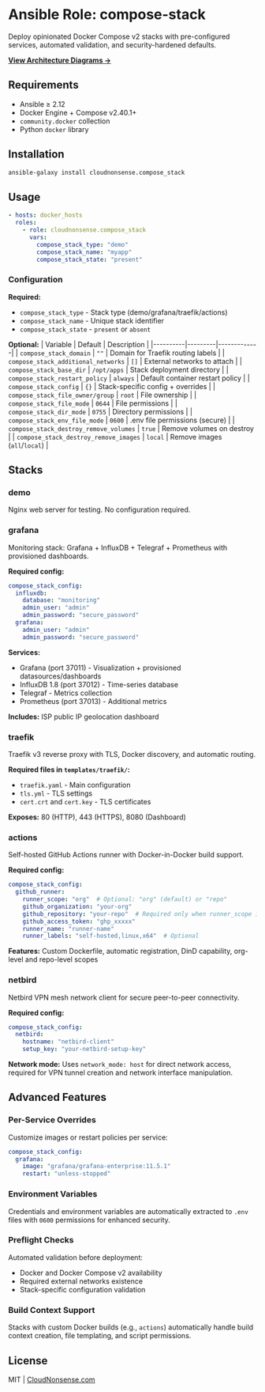 # Ansible Role: compose-stack

Deploy opinionated Docker Compose v2 stacks with pre-configured services, automated validation, and security-hardened defaults.

**[View Architecture Diagrams →](docs/architecture.md)**

## Requirements

- Ansible ≥ 2.12
- Docker Engine + Compose v2.40.1+
- `community.docker` collection
- Python `docker` library

## Installation

```bash
ansible-galaxy install cloudnonsense.compose_stack
```

## Usage

```yaml
- hosts: docker_hosts
  roles:
    - role: cloudnonsense.compose_stack
      vars:
        compose_stack_type: "demo"
        compose_stack_name: "myapp"
        compose_stack_state: "present"
```

### Configuration

**Required:**
- `compose_stack_type` - Stack type (demo/grafana/traefik/actions)
- `compose_stack_name` - Unique stack identifier
- `compose_stack_state` - `present` or `absent`

**Optional:**
| Variable | Default | Description |
|----------|---------|-------------|
| `compose_stack_domain` | `""` | Domain for Traefik routing labels |
| `compose_stack_additional_networks` | `[]` | External networks to attach |
| `compose_stack_base_dir` | `/opt/apps` | Stack deployment directory |
| `compose_stack_restart_policy` | `always` | Default container restart policy |
| `compose_stack_config` | `{}` | Stack-specific config + overrides |
| `compose_stack_file_owner/group` | `root` | File ownership |
| `compose_stack_file_mode` | `0644` | File permissions |
| `compose_stack_dir_mode` | `0755` | Directory permissions |
| `compose_stack_env_file_mode` | `0600` | .env file permissions (secure) |
| `compose_stack_destroy_remove_volumes` | `true` | Remove volumes on destroy |
| `compose_stack_destroy_remove_images` | `local` | Remove images (`all`/`local`) |

## Stacks

### demo

Nginx web server for testing. No configuration required.

### grafana

Monitoring stack: Grafana + InfluxDB + Telegraf + Prometheus with provisioned dashboards.

**Required config:**
```yaml
compose_stack_config:
  influxdb:
    database: "monitoring"
    admin_user: "admin"
    admin_password: "secure_password"
  grafana:
    admin_user: "admin"
    admin_password: "secure_password"
```

**Services:**
- Grafana (port 37011) - Visualization + provisioned datasources/dashboards
- InfluxDB 1.8 (port 37012) - Time-series database
- Telegraf - Metrics collection
- Prometheus (port 37013) - Additional metrics

**Includes:** ISP public IP geolocation dashboard

### traefik

Traefik v3 reverse proxy with TLS, Docker discovery, and automatic routing.

**Required files in `templates/traefik/`:**
- `traefik.yaml` - Main configuration
- `tls.yml` - TLS settings
- `cert.crt` and `cert.key` - TLS certificates

**Exposes:** 80 (HTTP), 443 (HTTPS), 8080 (Dashboard)

### actions

Self-hosted GitHub Actions runner with Docker-in-Docker build support.

**Required config:**
```yaml
compose_stack_config:
  github_runner:
    runner_scope: "org"  # Optional: "org" (default) or "repo"
    github_organization: "your-org"
    github_repository: "your-repo"  # Required only when runner_scope is "repo"
    github_access_token: "ghp_xxxxx"
    runner_name: "runner-name"
    runner_labels: "self-hosted,linux,x64"  # Optional
```

**Features:** Custom Dockerfile, automatic registration, DinD capability, org-level and repo-level scopes

### netbird

Netbird VPN mesh network client for secure peer-to-peer connectivity.

**Required config:**
```yaml
compose_stack_config:
  netbird:
    hostname: "netbird-client"
    setup_key: "your-netbird-setup-key"
```

**Network mode:** Uses `network_mode: host` for direct network access, required for VPN tunnel creation and network interface manipulation.

## Advanced Features

### Per-Service Overrides

Customize images or restart policies per service:

```yaml
compose_stack_config:
  grafana:
    image: "grafana/grafana-enterprise:11.5.1"
    restart: "unless-stopped"
```

### Environment Variables

Credentials and environment variables are automatically extracted to `.env` files with `0600` permissions for enhanced security.

### Preflight Checks

Automated validation before deployment:
- Docker and Docker Compose v2 availability
- Required external networks existence
- Stack-specific configuration validation

### Build Context Support

Stacks with custom Docker builds (e.g., `actions`) automatically handle build context creation, file templating, and script permissions.

## License

MIT | [CloudNonsense.com](https://cloudnonsense.com)
